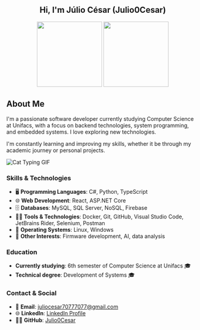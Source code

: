 <div align="center">
  <h2>Hi, I'm Júlio César (Julio0Cesar)</h2>
</div>

<div align="center">
  <a href="https://github.com/Julio0Cesar"></a>
  <img height="170em" src="https://github-readme-stats-sigma-five.vercel.app/api?username=Julio0Cesar&show_icons=true&theme=dark&include_all_commits=true&count_private=true"/>
  <img height="170em" src="https://github-readme-stats-sigma-five.vercel.app/api/top-langs/?username=Julio0Cesar&layout=compact&langs_count=7&theme=dark"/>
</div>

## About Me

I'm a passionate software developer currently studying Computer Science at Unifacs, with a focus on backend technologies, system programming, and embedded systems. I love exploring new technologies.

I'm constantly learning and improving my skills, whether it be through my academic journey or personal projects.

![Cat Typing GIF](https://media1.tenor.com/m/g3y2q5VQxvAAAAAC/cat-computer.gif)

### Skills & Technologies

- 🖥️ **Programming Languages**: C#, Python, TypeScript
- 🌐 **Web Development**: React, ASP.NET Core
- 🗄️ **Databases**: MySQL, SQL Server, NoSQL, Firebase
- 🧑‍💻 **Tools & Technologies**: Docker, Git, GitHub, Visual Studio Code, JetBrains Rider, Selenium, Postman
- 🐧 **Operating Systems**: Linux, Windows
- 🤖 **Other Interests**: Firmware development, AI, data analysis

### Education

- **Currently studying**: 6th semester of Computer Science at Unifacs 🎓
- **Technical degree**: Development of Systems 🎓

### Contact & Social

- 📧 **Email**: [juliocesar70777077@gmail.com](mailto:juliocesar70777077@gmail.com)
- 🌐 **LinkedIn**: [LinkedIn Profile](https://www.linkedin.com/in/júlio-rios/)
- 🧑‍💻 **GitHub**: [Julio0Cesar](https://github.com/Julio0Cesar)

